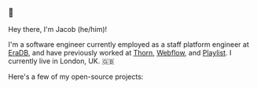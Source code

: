 ### 👋

Hey there, I'm Jacob (he/him)! 

I'm a software engineer currently employed as a staff platform engineer at [EraDB](https://eradb.com), and have previously worked at [Thorn](https://thorn.org), [Webflow](https://webflow.com), and [Playlist](https://www.playlist.com/). I currently live in London, UK. 🇬🇧

Here's a few of my open-source projects:
